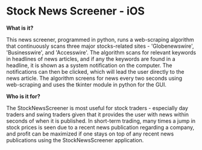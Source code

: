 # **Stock News Screener - iOS**

**What is it?**

This news screener, programmed in python, runs a web-scraping algorithm that continuously scans three major stocks-related sites - 'Globenewswire', 'Businesswire', and 'Accesswire'.
The algorithm scans for relevant keywords in headlines of news articles, and if any the keywords are found in a headline, it is shown as a system notification on the computer. The notifications can then be clicked, which will lead the user directly to the news article. The algorithm screens for news
every two seconds using web-scraping and uses the tkinter module in python for the GUI. 

**Who is it for?**

The StockNewsScreener is most useful for stock traders - especially day traders and swing traders given that it provides the user with news within seconds of when it is published.
In short-term trading, many times a jump in stock prices is seen due to a recent news publication regarding a company, and profit can be maximized if one stays on top of any recent news publications using the StockNewsScreener application.
